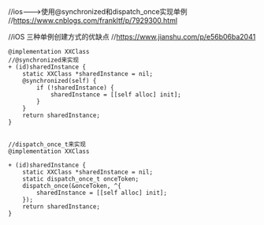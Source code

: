 //ios--->使用@synchronized和dispatch_once实现单例
//https://www.cnblogs.com/frankltf/p/7929300.html

//iOS 三种单例创建方式的优缺点
//https://www.jianshu.com/p/e56b06ba2041

```
@implementation XXClass
//@synchronized来实现
+ (id)sharedInstance {
    static XXClass *sharedInstance = nil;
    @synchronized(self) {
        if (!sharedInstance) {
            sharedInstance = [[self alloc] init];
        }
    }
    return sharedInstance;
}


//dispatch_once_t来实现
@implementation XXClass

+ (id)sharedInstance {
    static XXClass *sharedInstance = nil;
    static dispatch_once_t onceToken;
    dispatch_once(&onceToken, ^{
        sharedInstance = [[self alloc] init];
    });
    return sharedInstance;
}
```
